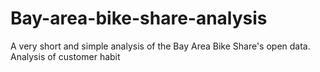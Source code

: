 # Bay-area-bike-share-analysis
A very short and simple analysis of the Bay Area Bike Share's open data.
Analysis of customer habit
